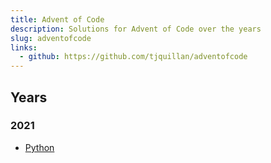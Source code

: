 ```yaml
---
title: Advent of Code
description: Solutions for Advent of Code over the years
slug: adventofcode
links:
  - github: https://github.com/tjquillan/adventofcode
---
```


## Years

### 2021

- [Python](2021/python)
